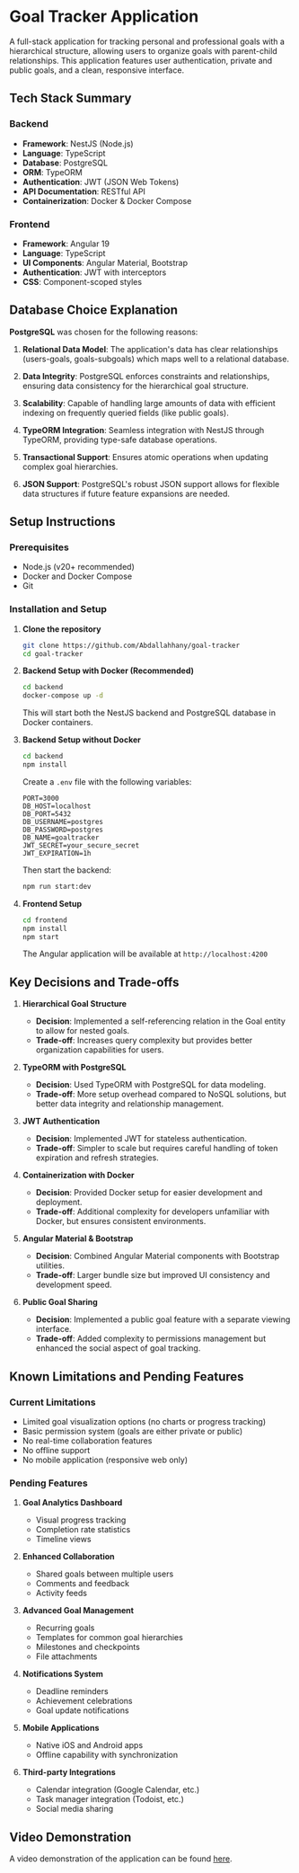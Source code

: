 # Goal Tracker Application

A full-stack application for tracking personal and professional goals with a hierarchical structure, allowing users to organize goals with parent-child relationships. This application features user authentication, private and public goals, and a clean, responsive interface.

## Tech Stack Summary

### Backend
- **Framework**: NestJS (Node.js)
- **Language**: TypeScript
- **Database**: PostgreSQL
- **ORM**: TypeORM
- **Authentication**: JWT (JSON Web Tokens)
- **API Documentation**: RESTful API
- **Containerization**: Docker & Docker Compose

### Frontend
- **Framework**: Angular 19
- **Language**: TypeScript
- **UI Components**: Angular Material, Bootstrap
- **Authentication**: JWT with interceptors
- **CSS**: Component-scoped styles

## Database Choice Explanation

**PostgreSQL** was chosen for the following reasons:

1. **Relational Data Model**: The application's data has clear relationships (users-goals, goals-subgoals) which maps well to a relational database.

2. **Data Integrity**: PostgreSQL enforces constraints and relationships, ensuring data consistency for the hierarchical goal structure.

3. **Scalability**: Capable of handling large amounts of data with efficient indexing on frequently queried fields (like public goals).

4. **TypeORM Integration**: Seamless integration with NestJS through TypeORM, providing type-safe database operations.

5. **Transactional Support**: Ensures atomic operations when updating complex goal hierarchies.

6. **JSON Support**: PostgreSQL's robust JSON support allows for flexible data structures if future feature expansions are needed.

## Setup Instructions

### Prerequisites
- Node.js (v20+ recommended)
- Docker and Docker Compose
- Git

### Installation and Setup

1. **Clone the repository**
   ```bash
   git clone https://github.com/Abdallahhany/goal-tracker
   cd goal-tracker
   ```

2. **Backend Setup with Docker (Recommended)**
   ```bash
   cd backend
   docker-compose up -d
   ```
   This will start both the NestJS backend and PostgreSQL database in Docker containers.

3. **Backend Setup without Docker**
   ```bash
   cd backend
   npm install
   ```
   
   Create a `.env` file with the following variables:
   ```
   PORT=3000
   DB_HOST=localhost
   DB_PORT=5432
   DB_USERNAME=postgres
   DB_PASSWORD=postgres
   DB_NAME=goaltracker
   JWT_SECRET=your_secure_secret
   JWT_EXPIRATION=1h
   ```
   
   Then start the backend:
   ```bash
   npm run start:dev
   ```

4. **Frontend Setup**
   ```bash
   cd frontend
   npm install
   npm start
   ```
   
   The Angular application will be available at `http://localhost:4200`

## Key Decisions and Trade-offs

1. **Hierarchical Goal Structure**
   - **Decision**: Implemented a self-referencing relation in the Goal entity to allow for nested goals.
   - **Trade-off**: Increases query complexity but provides better organization capabilities for users.

2. **TypeORM with PostgreSQL**
   - **Decision**: Used TypeORM with PostgreSQL for data modeling.
   - **Trade-off**: More setup overhead compared to NoSQL solutions, but better data integrity and relationship management.

3. **JWT Authentication**
   - **Decision**: Implemented JWT for stateless authentication.
   - **Trade-off**: Simpler to scale but requires careful handling of token expiration and refresh strategies.

4. **Containerization with Docker**
   - **Decision**: Provided Docker setup for easier development and deployment.
   - **Trade-off**: Additional complexity for developers unfamiliar with Docker, but ensures consistent environments.

5. **Angular Material & Bootstrap**
   - **Decision**: Combined Angular Material components with Bootstrap utilities.
   - **Trade-off**: Larger bundle size but improved UI consistency and development speed.

6. **Public Goal Sharing**
   - **Decision**: Implemented a public goal feature with a separate viewing interface.
   - **Trade-off**: Added complexity to permissions management but enhanced the social aspect of goal tracking.

## Known Limitations and Pending Features

### Current Limitations
- Limited goal visualization options (no charts or progress tracking)
- Basic permission system (goals are either private or public)
- No real-time collaboration features
- No offline support
- No mobile application (responsive web only)

### Pending Features
1. **Goal Analytics Dashboard**
   - Visual progress tracking
   - Completion rate statistics
   - Timeline views

2. **Enhanced Collaboration**
   - Shared goals between multiple users
   - Comments and feedback
   - Activity feeds

3. **Advanced Goal Management**
   - Recurring goals
   - Templates for common goal hierarchies
   - Milestones and checkpoints
   - File attachments

4. **Notifications System**
   - Deadline reminders
   - Achievement celebrations
   - Goal update notifications

5. **Mobile Applications**
   - Native iOS and Android apps
   - Offline capability with synchronization

6. **Third-party Integrations**
   - Calendar integration (Google Calendar, etc.)
   - Task manager integration (Todoist, etc.)
   - Social media sharing

## Video Demonstration
A video demonstration of the application can be found [here](https://drive.google.com/file/d/1DG7XzdH6djKSr2Za5K-qOvTuzDF1zlxM/view?usp=sharing).